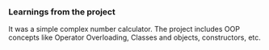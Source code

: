 ### Learnings from the project

 It was a simple complex number calculator. The project includes OOP concepts like Operator Overloading, Classes and objects, constructors, etc.


